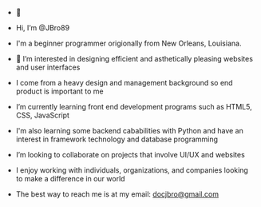 - 👋 
- Hi, I’m @JBro89
- I'm a beginner programmer origionally from New Orleans, Louisiana.

- 👀 I’m interested in designing efficient and asthetically pleasing websites and user interfaces
- I come from a heavy design and management background so end product is important to me

- I’m currently learning front end development programs such as HTML5, CSS, JavaScript
- I'm also learning some backend cababilities with Python and have an interest in framework technology and database programming

- I’m looking to collaborate on projects that involve UI/UX and websites
- I enjoy working with individuals, organizations, and companies looking to make a difference in our world

- The best way to reach me is at my email: docjbro@gmail.com

<!---
JBro89/JBro89 is a ✨ special ✨ repository because its `README.md` (this file) appears on your GitHub profile.
You can click the Preview link to take a look at your changes.
--->
